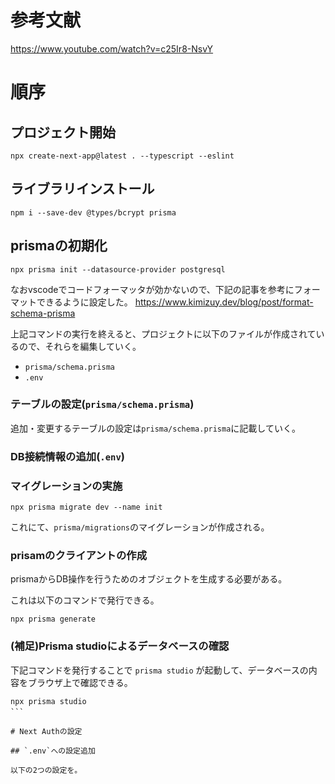 # 参考文献

https://www.youtube.com/watch?v=c25Ir8-NsvY


# 順序

## プロジェクト開始

```
npx create-next-app@latest . --typescript --eslint  
```

## ライブラリインストール

```
npm i --save-dev @types/bcrypt prisma
```


## prismaの初期化

```
npx prisma init --datasource-provider postgresql
```

なおvscodeでコードフォーマッタが効かないので、下記の記事を参考にフォーマットできるように設定した。
https://www.kimizuy.dev/blog/post/format-schema-prisma

上記コマンドの実行を終えると、プロジェクトに以下のファイルが作成されているので、それらを編集していく。

- `prisma/schema.prisma`
- `.env`

### テーブルの設定(`prisma/schema.prisma`)

追加・変更するテーブルの設定は`prisma/schema.prisma`に記載していく。

### DB接続情報の追加(`.env`)

### マイグレーションの実施

```
npx prisma migrate dev --name init
```

これにて、`prisma/migrations`のマイグレーションが作成される。

### prisamのクライアントの作成

prismaからDB操作を行うためのオブジェクトを生成する必要がある。

これは以下のコマンドで発行できる。

```
npx prisma generate
```

### (補足)Prisma studioによるデータベースの確認

下記コマンドを発行することで `prisma studio` が起動して、データベースの内容をブラウザ上で確認できる。

```
npx prisma studio
```　

# Next Authの設定

## `.env`への設定追加

以下の2つの設定を。

